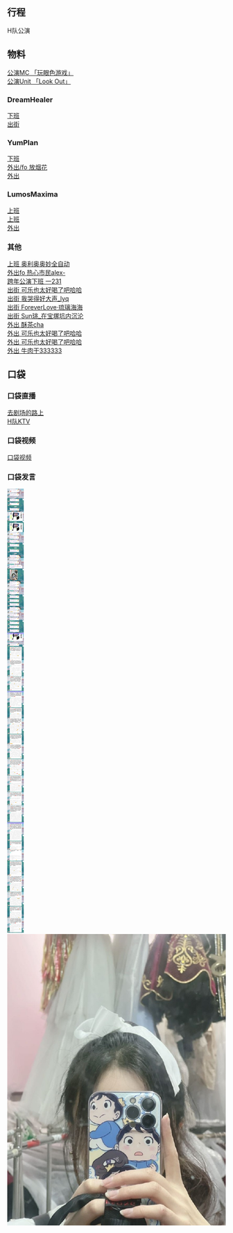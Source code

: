 ## 行程
H队公演

## 物料
[公演MC 「玩眼色游戏」](https://weibo.com/5236952807/L8N2Uxn82)<br>
[公演Unit 「Look Out」](https://weibo.com/5236952807/L8MnIoYl5)<br>
### DreamHealer
[下班](https://weibo.com/6375088879/L8FiJ9K74)<br>
[出街](https://weibo.com/6375088879/L8NNF7Zbl)<br>
### YumPlan
[下班](https://weibo.com/7335378002/L8FrbmVCI)<br>
[外出/fo 放烟花](https://weibo.com/7335378002/L8NtoAklI)<br>
[外出](https://weibo.com/7335378002/L8NCPqruM)<br>
### LumosMaxima
[上班](https://weibo.com/7726863056/L8MVWfe59)<br>
[上班](https://weibo.com/7726863056/L8Jq7mMeU)<br>
[外出](https://weibo.com/7726863056/L8UuYwRa6)<br>
### 其他
[上班 奥利奥奥妙全自动](https://weibo.com/6421281458/L8Fnx2gju)<br>
[外出fo 热心市民alex-](https://weibo.com/2971625284/L8NLp4dYX)<br>
[跨年公演下班  一231](https://weibo.com/6067142592/L8MSK4kDS)<br>
[出街 可乐也太好喝了吧哈哈](https://weibo.com/5415898244/L8Nt3l0Ua)<br>
[出街 我哭得好大声_lyq](https://weibo.com/5267042634/L8P7C78FP)<br>
[出街 ForeverLove·琉璃海海](https://weibo.com/7610635463/L8O7chUbg)<br>
[出街 Sun珧_在宝塚坑内沉沦](https://weibo.com/1718044813/L8Tdifits)<br>
[外出 酥茶cha](https://weibo.com/6876461998/L8Tc7g6i1)<br>
[外出 可乐也太好喝了吧哈哈](https://weibo.com/5415898244/L8WAgCcSV)<br>
[外出 可乐也太好喝了吧哈哈](https://weibo.com/5415898244/L8WICkt59)<br>
[外出 牛肉干333333](https://weibo.com/2567211433/L8NV6E9K4)<br>

## 口袋
### 口袋直播    
[去剧场的路上](https://www.bilibili.com/video/BV1fb4y1Y7r5)<br>
[H队KTV](https://www.bilibili.com/video/BV1PY411a766)
### 口袋视频
[口袋视频](./pocket48/videos/)<br>
### 口袋发言
![口袋发言](./pocket48/imgs/messages1.jpeg)<br>
![口袋发言](./pocket48/imgs/P1.jpeg)<br>
